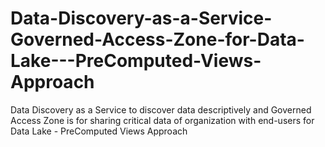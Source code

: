 # Data-Discovery-as-a-Service-Governed-Access-Zone-for-Data-Lake---PreComputed-Views-Approach
Data Discovery as a Service to discover data descriptively and Governed Access Zone is for sharing critical data of organization with end-users for Data Lake - PreComputed Views Approach
